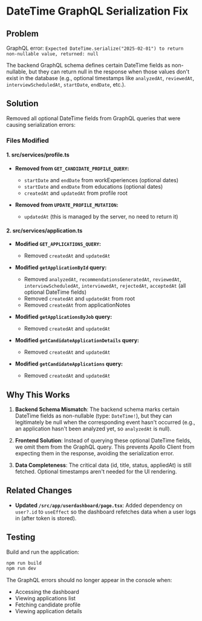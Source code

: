 # DateTime GraphQL Serialization Fix

## Problem
GraphQL error: `Expected DateTime.serialize("2025-02-01") to return non-nullable value, returned: null`

The backend GraphQL schema defines certain DateTime fields as non-nullable, but they can return null in the response when those values don't exist in the database (e.g., optional timestamps like `analyzedAt`, `reviewedAt`, `interviewScheduledAt`, `startDate`, `endDate`, etc.).

## Solution
Removed all optional DateTime fields from GraphQL queries that were causing serialization errors:

### Files Modified

#### 1. **src/services/profile.ts**
- **Removed from `GET_CANDIDATE_PROFILE_QUERY`:**
  - `startDate` and `endDate` from workExperiences (optional dates)
  - `startDate` and `endDate` from educations (optional dates)
  - `createdAt` and `updatedAt` from profile root

- **Removed from `UPDATE_PROFILE_MUTATION`:**
  - `updatedAt` (this is managed by the server, no need to return it)

#### 2. **src/services/application.ts**
- **Modified `GET_APPLICATIONS_QUERY`:**
  - Removed `createdAt` and `updatedAt`

- **Modified `getApplicationById` query:**
  - Removed `analyzedAt`, `recommendationsGeneratedAt`, `reviewedAt`, `interviewScheduledAt`, `interviewedAt`, `rejectedAt`, `acceptedAt` (all optional DateTime fields)
  - Removed `createdAt` and `updatedAt` from root
  - Removed `createdAt` from applicationNotes

- **Modified `getApplicationsByJob` query:**
  - Removed `createdAt` and `updatedAt`

- **Modified `getCandidateApplicationDetails` query:**
  - Removed `createdAt` and `updatedAt`

- **Modified `getCandidateApplications` query:**
  - Removed `createdAt` and `updatedAt`

## Why This Works

1. **Backend Schema Mismatch**: The backend schema marks certain DateTime fields as non-nullable (type: `DateTime!`), but they can legitimately be null when the corresponding event hasn't occurred (e.g., an application hasn't been analyzed yet, so `analyzedAt` is null).

2. **Frontend Solution**: Instead of querying these optional DateTime fields, we omit them from the GraphQL query. This prevents Apollo Client from expecting them in the response, avoiding the serialization error.

3. **Data Completeness**: The critical data (id, title, status, appliedAt) is still fetched. Optional timestamps aren't needed for the UI rendering.

## Related Changes

- **Updated `/src/app/userdashboard/page.tsx`**: Added dependency on `user?.id` to `useEffect` so the dashboard refetches data when a user logs in (after token is stored).

## Testing

Build and run the application:
```bash
npm run build
npm run dev
```

The GraphQL errors should no longer appear in the console when:
- Accessing the dashboard
- Viewing applications list
- Fetching candidate profile
- Viewing application details

